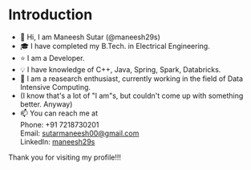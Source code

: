 # Introduction
- 👋 Hi, I am Maneesh Sutar (@maneesh29s) 
- 🎓 I have completed my B.Tech. in Electrical Engineering. 
- ⭐ I am a Developer.
- 💡 I have knowledge of C++, Java, Spring, Spark, Databricks.
- 💞️ I am a reasearch enthusiast, currently working in the field of Data Intensive Computing.
- (I know that's a lot of "I am"s, but couldn't come up with something better. Anyway)
- 📫 You can reach me at <br />
      Phone: +91 7218730201 <br />
      Email: sutarmaneesh00@gmail.com <br />
      LinkedIn: [maneesh29s](https://www.linkedin.com/in/maneesh29s) <br />

Thank you for visiting my profile!!! <br />


<!---
maneesh29s/maneesh29s is a ✨ special ✨ repository because its `README.md` (this file) appears on your GitHub profile.
You can click the Preview link to take a look at your changes.
--->
